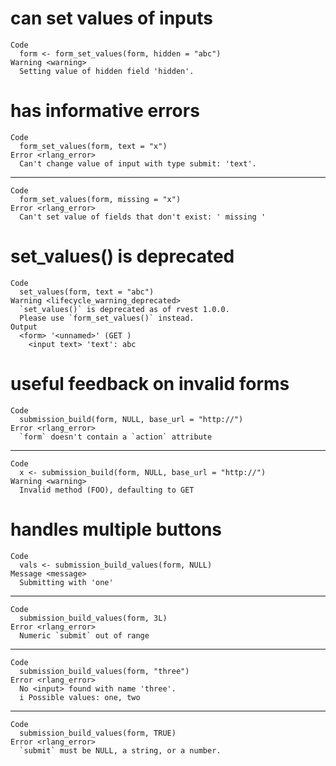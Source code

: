 # can set values of inputs

    Code
      form <- form_set_values(form, hidden = "abc")
    Warning <warning>
      Setting value of hidden field 'hidden'.

# has informative errors

    Code
      form_set_values(form, text = "x")
    Error <rlang_error>
      Can't change value of input with type submit: 'text'.

---

    Code
      form_set_values(form, missing = "x")
    Error <rlang_error>
      Can't set value of fields that don't exist: ' missing '

# set_values() is deprecated

    Code
      set_values(form, text = "abc")
    Warning <lifecycle_warning_deprecated>
      `set_values()` is deprecated as of rvest 1.0.0.
      Please use `form_set_values()` instead.
    Output
      <form> '<unnamed>' (GET )
        <input text> 'text': abc

# useful feedback on invalid forms

    Code
      submission_build(form, NULL, base_url = "http://")
    Error <rlang_error>
      `form` doesn't contain a `action` attribute

---

    Code
      x <- submission_build(form, NULL, base_url = "http://")
    Warning <warning>
      Invalid method (FOO), defaulting to GET

# handles multiple buttons

    Code
      vals <- submission_build_values(form, NULL)
    Message <message>
      Submitting with 'one'

---

    Code
      submission_build_values(form, 3L)
    Error <rlang_error>
      Numeric `submit` out of range

---

    Code
      submission_build_values(form, "three")
    Error <rlang_error>
      No <input> found with name 'three'.
      i Possible values: one, two

---

    Code
      submission_build_values(form, TRUE)
    Error <rlang_error>
      `submit` must be NULL, a string, or a number.

